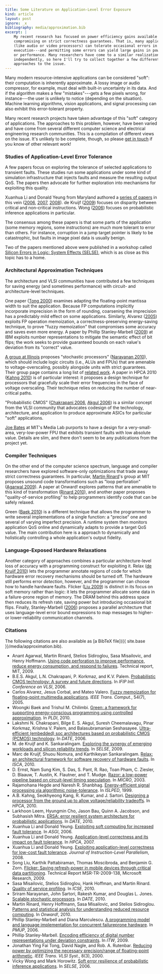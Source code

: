 ```yaml
---
title: Some Literature on Application-Level Error Exposure
kind: article
layout: post
ignore: _x
bibliography: media/approximation.bib
excerpt: |
    My recent research has focused on power efficiency gains available by
    compromising on strict correctness guarantees. That is, many applications
    (like audio or video processors) can tolerate occasional errors in their
    execution---and permitting some errors can yield large gains in power
    or performance. Many researchers have come to a similar realization
    independently, so here I'll try to collect together a few different
    approaches to the issue.
---
```


Many modern resource-intensive applications can be considered "soft": their
computation is inherently approximate. A lossy image or audio compressor, for
example, must deal with built-in uncertainty in its data. And if the algorithm
makes a few "mistakes"---gets a few pixels wrong, for instance---the user is
unlikely to notice (depending on the situation). Machine learning algorithms,
vision applications, and signal processing can also exhibit this error-tolerant
property.

Many recent research projects have taken advantage of this "soft" category of
applications. The approaches to this problem, however, have been varied and have
come from several different computer science and electrical engineering research
communities. This is a compilation of different views on the issue. It's
unlikely to be complete, though, so please [get in
touch](mailto:asampson@cs.washington.edu) if you know of other relevant work!


### Studies of Application-Level Error Tolerance

A few papers focus on exploring the
tolerance of selected applications to transient faults. These studies run some
applications under some kind of simulation infrastructure that injects faults
and measure the resulting output QoS.
The papers then advocate for further
exploration into mechanisms for exploiting this quality.

Xuanhua Li and Donald Yeung from Maryland authored a
[series of papers](http://maggini.eng.umd.edu/soft-computing/) in this vein
([2006](#li06), [2007](#li07), [2008](#li08)).
de Kruijf ([2009](#dekruijf-selse09)) focuses
on disparity between critical and non-critical instructions. Wong
([2006](#wong-selse06))
focuses on probabilistic inference applications in particular.

The consensus among these papers is that some parts of the application (some
memory regions, some instructions) are much more tolerant to error than others.
For instance, corruption in a jump target pointer is likely to be catastrophic,
but faults in image pixel data is usually benign.

Two of the papers mentioned above were published in a workshop called [Silicon
Errors in Logic: System Effects (SELSE)](http://softerrors.info/selse/), which
is as close as this topic has to a home.


### Architectural Approximation Techniques

The architecture and VLSI communities have contributed a few techniques for
saving energy (and sometimes performance) with circuit- and architecture-level
techniques.

One paper ([Tong 2000](#bitwidthred)) examines adapting the floating-point mantissa width to suit
the application. Because FP computations implicitly incorporate imprecision in
the form of rounding, coarsening the imprecision has a predictably mild effect
on some applications. Similarly, Alvarez ([2005](#fuzzymemo)) exploits
FP operation memoization,
a correctness-preserving energy-saving technique, to prove "fuzzy memoization"
that compromises some accuracy and saves even more energy. A paper 
by Phillip Stanley-Marbell ([2009](#smitw2009)) at IBM exploits number
representations to mitigate
the semantic effect of bit flips; the work seeks to provide guaranteed bounds on
each value's deviation from its "correct" value.

[A group at Illinois](http://passat.crhc.illinois.edu/projects.html) proposes
"stochastic processors"
([Narayanan 2010](#stochasticproc)), which should include logic circuits
(i.e., ALUs and FPUs) that are amenable to voltage-overscaling, possibly
alongside units with strict guarantees. Their group page contains a long list
of [related work](http://passat.crhc.illinois.edu/publications.html). A paper
in HPCA 2010 ([Kahng 2010](#hpca10cam)) is of particular interest: it
proposes a design technique for processors that gracefully scale their error
frequencies in the face of voltage overscaling. Their technique relies on
reducing the number of near-critical paths.

"Probabilistic CMOS"
([Chakrapani 2006](#pcmos), [Akgul 2006](#pcmossurvey))
is a similar concept from the VLSI
community that advocates codesign of the technology, architecture, and
application to produce approximate ASICs for particular "soft" applications.

[Joe Bates](http://web.media.mit.edu/~bates/Summary.html) at MIT's Media Lab
purports to have a design for a very-small-area, very-low-power FPU that
exhibits transient faults with low absolute value. Details are slim, and there
don't seem to be any publications from the project yet.


### Compiler Techniques

On the other end of the computer science spectrum, language and compiler
researchers have explored software-only optimizations that trade away strict
correctness guarantees. In particular,
[Martin Rinard](http://people.csail.mit.edu/rinard/)'s group at MIT proposes
unsound code transformations such as "loop perforation"
([Agarwal 2009](#perforationtr)). A paper
at Onward! explores patterns that are amenable to this kind of transformation
([Rinard 2010](#rinard-onward)),
and another paper proposes "quality-of-service profiling" to
help programmers identify code that can be safely relaxed.

Green ([Baek 2010](#green)) is a different technique that allows the
programmer to write
several implementations of a single function: a "precise" one and several
of varying
imperfect precision. A runtime system then monitors application QoS online and
dynamically adapts to provide a target QoS value. The main contribution here is
a approach to dynamically and holistically controlling a whole application's output
fidelity.


### Language-Exposed Hardware Relaxations

Another category of approaches combines a particular architecture-level
loss of accuracy with a programming construct for exploiting it. Relax
([de Kruijf 2010](#relax))
lets the programmer annotate regions of code for which hardware error recovery
mechanisms should be turned off. The hardware still performs error *detection*,
however, and the programmer can choose how to handle hardware faults. Flicker
([Liu 2009](#flicker))
is distinct in its focus on soft memory rather than logic: it lets
the programmer allocate some data in a failure-prone region of memory. The DRAM
behind this address space then reduces its refresh rate, saving power but
introducing occasional bit flips. Finally, Stanley-Marbell
([2006](#smpmup2006))
proposes a parallel
architecture that uses language-level error bound expressions to map
messages to higher- or lower-reliability communication channels.


### Citations

The following citations are also available as [a BibTeX
file]({{ site.base }}/media/approximation.bib).

<ul class="bib2xhtml">
<!-- Authors: Agarwal Anant and Rinard Martin and Sidiroglou Stelios and
  Misailovic Sasa and Hoffmann Henry --><li>
<a name="perforationtr"></a>Anant Agarwal, Martin Rinard,
  Stelios Sidiroglou, Sasa Misailovic, and
  Henry Hoffmann.
<a href="/web/20130212064944/http://hdl.handle.net/1721.1/46709">Using code perforation to improve
  performance, reduce energy consumption, and respond to failures</a>.
Technical report, MIT, 2009.</li>
<!-- Authors: Akgul BES and Chakrapani LN and Korkmaz P and Palem KV -->
<li>
<a name="pcmossurvey"></a>B.E.S.
  Akgul, L.N. Chakrapani, P. Korkmaz, and
  K.V. Palem.
<a href="/web/20130212064944/http://dx.doi.org/10.1109/VLSISOC.2006.313282">Probabilistic CMOS
  technology: A survey and future directions</a>.
In <cite>IFIP Intl. Conference on VLSI</cite>, 2006.</li>
<!-- Authors: Alvarez Carlos and Corbal Jesus and Valero Mateo -->
<li>
<a name="fuzzymemo"></a>Carlos
  Alvarez, Jesus Corbal, and Mateo Valero.
<a href="/web/20130212064944/http://dx.doi.org/10.1109/TC.2005.119">Fuzzy memoization for
  floating-point multimedia applications</a>.
<cite>IEEE Trans. Comput.</cite>, 54(7), 2005.</li>
<!-- Authors: Baek Woongki and Chilimbi Trishul M -->
<li>
<a name="green"></a>Woongki
  Baek and Trishul M. Chilimbi.
<a href="/web/20130212064944/http://dx.doi.org/10.1145/1806596.1806620">Green: a framework for
  supporting energy-conscious programming using controlled approximation</a>.
In <cite>PLDI</cite>, 2010.</li>
<!-- Authors: Chakrapani Lakshmi N and Akgul Bilge E S and Cheemalavagu Suresh
  and Korkmaz Pinar and Palem Krishna V and Seshasayee Balasubramanian -->
<li>
<a name="pcmos"></a>Lakshmi N. Chakrapani, Bilge
  E. S. Akgul, Suresh Cheemalavagu, Pinar
  Korkmaz, Krishna V. Palem, and Balasubramanian
  Seshasayee.
<a href="/web/20130212064944/http://portal.acm.org/citation.cfm?id=1131790">Ultra-efficient
  (embedded) soc architectures based on probabilistic CMOS (PCMOS)
  technology</a>.
In <cite>DATE</cite>, 2006.</li>
<!-- Authors: de Kruijf M and Sankaralingam K -->
<li>
<a name="dekruijf-selse09"></a>M. de Kruijf and
  K. Sankaralingam.
<a href="/web/20130212064944/http://pages.cs.wisc.edu/~dekruijf/docs/selse2009.pdf">Exploring the
  synergy of emerging workloads and silicon reliability trends</a>.
In <cite>SELSE</cite>, 2009.</li>
<!-- Authors: de Kruijf Marc and Nomura Shuou and Sankaralingam Karthikeyan -->
<li>
<a name="relax"></a>Marc
  de Kruijf, Shuou Nomura, and Karthikeyan
  Sankaralingam.
<a href="/web/20130212064944/http://dx.doi.org/10.1145/1815961.1816026">Relax: an architectural
  framework for software recovery of hardware faults</a>.
In <cite>ISCA</cite>, 2010.</li>
<!-- Authors: Ernst D and Nam Sung Kim and Das S and Pant S and Rao R and Toan
  Pham and Ziesler C and Blaauw D and Austin T and Flautner K and Mudge T -->
<li>
<a name="razor"></a>D. Ernst,
  Nam Sung Kim, S. Das, S. Pant,
  R. Rao, Toan Pham, C. Ziesler,
  D. Blaauw, T. Austin,
  K. Flautner, and T. Mudge.
<a href="/web/20130212064944/http://dx.doi.org/10.1145/1150343.1150348">Razor: a low-power pipeline
  based on circuit-level timing speculation</a>.
In <cite>MICRO</cite>, 2003.</li>
<!-- Authors: Hegde Rajamohana and Shanbhag Naresh R -->
<li>
<a name="ant"></a>Rajamohana Hegde and Naresh R.
  Shanbhag.
<a href="/web/20130212064944/http://dx.doi.org/10.1145/313817.313834">Energy-efficient signal
  processing via algorithmic noise-tolerance</a>.
In <cite>ISLPED</cite>, 1999.</li>
<!-- Authors: Kahng AB and Seokhyeong Kang and Kumar R and Sartori J -->
<li>
<a name="hpca10cam"></a>A.B.
  Kahng, Seokhyeong Kang, R. Kumar, and
  J. Sartori.
<a href="/web/20130212064944/http://dx.doi.org/10.1109/HPCA.2010.5416652">Designing a processor
  from the ground up to allow voltage/reliability tradeoffs</a>.
In <cite>HPCA</cite>, 2010.</li>
<!-- Authors: Leem Larkhoon and Cho Hyungmin and Bau Jason and Jacobson Quinn A
  and Mitra Subhasish -->
<li>
<a name="ersa"></a>Larkhoon
  Leem, Hyungmin Cho, Jason Bau,
  Quinn A. Jacobson, and Subhasish Mitra.
<a href="/web/20130212064944/http://portal.acm.org/citation.cfm?id=1871302">ERSA: error resilient
  system architecture for probabilistic applications</a>.
In <cite>DATE</cite>, 2010.</li>
<!-- Authors: Xuanhua Li and Donald Yeung -->
<li>
<a name="li06"></a>Xuanhua Li
  and Donald Yeung.
<a href="/web/20130212064944/http://citeseerx.ist.psu.edu/viewdoc/summary?doi=10.1.1.78.2997">Exploiting soft computing for increased fault tolerance</a>.
In <cite>ASGI</cite>, 2006.</li>
<!-- Authors: Li Xuanhua and Yeung Donald -->
<li>
<a name="li07"></a>Xuanhua Li
  and Donald Yeung.
<a href="/web/20130212064944/http://dx.doi.org/10.1109/HPCA.2007.346196">Application-level
  correctness and its impact on fault tolerance</a>.
In <cite>HPCA</cite>, 2007.</li>
<!-- Authors: Xuanhua Li and Donald Yeung -->
<li>
<a name="li08"></a>Xuanhua Li
  and Donald Yeung.
<a href="/web/20130212064944/http://www.jilp.org/vol10/v10paper10.pdf">Exploiting application-level
  correctness for low-cost fault tolerance</a>.
<cite>Journal of Instruction-Level Parallelism</cite>, 2008.</li>
<!-- Authors: Song Liu and Karthik Pattabiraman and Thomas Moscibroda and
  Benjamin G Zorn -->
<li>
<a name="flicker"></a>Song Liu,
  Karthik Pattabiraman, Thomas Moscibroda, and
  Benjamin G. Zorn.
<a href="/web/20130212064944/http://research.microsoft.com/apps/pubs/default.aspx?id=102932">Flicker: Saving refresh-power in mobile devices through critical data
  partitioning</a>.
Technical Report MSR-TR-2009-138, Microsoft Research, 2009.</li>
<!-- Authors: Sasa Misailovic and Stelios Sidiroglou and Hank Hoffman and
  Martin Rinard -->
<li>
<a name="qosprof"></a>Sasa
  Misailovic, Stelios Sidiroglou, Hank Hoffman,
  and Martin Rinard.
<a href="/web/20130212064944/http://dx.doi.org/10.1145/1806799.1806808">Quality of service
  profiling</a>.
In <cite>ICSE</cite>, 2010.</li>
<!-- Authors: Narayanan Sriram and Sartori John and Kumar Rakesh and Jones
  Douglas L -->
<li>
<a name="stochasticproc"></a>Sriram Narayanan, John
  Sartori, Rakesh Kumar, and Douglas L. Jones.
<a href="/web/20130212064944/http://portal.acm.org/citation.cfm?id=1871008">Scalable stochastic
  processors</a>.
In <cite>DATE</cite>, 2010.</li>
<!-- Authors: Rinard Martin and Hoffmann Henry and Misailovic Sasa and
  Sidiroglou Stelios -->
<li>
<a name="rinard-onward"></a>Martin Rinard, Henry
  Hoffmann, Sasa Misailovic, and Stelios
  Sidiroglou.
<a href="/web/20130212064944/http://dx.doi.org/10.1145/1869459.1869525">Patterns and statistical
  analysis for understanding reduced resource computing</a>.
In <cite>Onward!</cite>, 2010.</li>
<!-- Authors: Phillip Stanley Marbell and Diana Marculescu -->
<li>
<a name="smpmup2006"></a>Phillip Stanley-Marbell and
  Diana Marculescu.
<a href="/web/20130212064944/http://citeseerx.ist.psu.edu/viewdoc/summary?doi=10.1.1.121.9864">A
  programming model and language implementation for concurrent failureprone
  hardware</a>.
In <cite>PMUP</cite>, 2006.</li>
<!-- Authors: Stanley Marbell Phillip -->
<li>
<a name="smitw2009"></a>Phillip Stanley-Marbell.
<a href="/web/20130212064944/http://dx.doi.org/10.1109/ITW.2009.5351408">Encoding efficiency of
  digital number representations under deviation constraints</a>.
In <cite>ITW</cite>, 2009.</li>
<!-- Authors: Tong Jonathan Ying Fai and Nagle David and Rutenbar Rob A -->
<li>
<a name="bitwidthred"></a>Jonathan Ying Fai Tong, David
  Nagle, and Rob. A. Rutenbar.
<a href="/web/20130212064944/http://dx.doi.org/10.1109/92.845894">Reducing power by optimizing the
  necessary precision/range of floating-point arithmetic</a>.
<cite>IEEE Trans. VLSI Syst.</cite>, 8(3), 2000.</li>
<!-- Authors: Vicky Wong and Mark Horowitz -->
<li>
<a name="wong-selse06"></a>Vicky Wong and Mark Horowitz.
<a href="/web/20130212064944/http://citeseerx.ist.psu.edu/viewdoc/summary?doi=10.1.1.77.6301">Soft
  error resilience of probabilistic inference applications</a>.
In <cite>SELSE</cite>, 2006.</li>
</ul>
